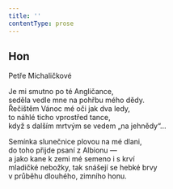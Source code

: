 ```yaml
---
title: ''
contentType: prose
---
```


## Hon

Petře Michaličkové

Je mi smutno po té Angličance,  
seděla vedle mne na pohřbu mého dědy.  
Řečištěm Vánoc mé oči jak dva ledy,  
to náhlé ticho vprostřed tance,  
když s dalším mrtvým se vedem „na jehnědy“…

Semínka slunečnice plovou na mé dlani,  
do toho přijde psaní z Albionu —  
a jako kane k zemi mé semeno i s krví  
mladičké nebožky, tak snášejí se hebké brvy  
v průběhu dlouhého, zimního honu.
